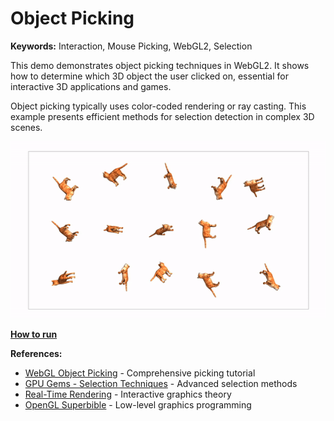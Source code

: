 # Object Picking

**Keywords:** Interaction, Mouse Picking, WebGL2, Selection

This demo demonstrates object picking techniques in WebGL2. It shows how to determine which 3D object the user clicked on, essential for interactive 3D applications and games.

Object picking typically uses color-coded rendering or ray casting. This example presents efficient methods for selection detection in complex 3D scenes.

![image](./showcase.gif)

**[How to run](../how_to_run.md)**

**References:**

* [WebGL Object Picking] - Comprehensive picking tutorial
* [GPU Gems - Selection Techniques] - Advanced selection methods
* [Real-Time Rendering] - Interactive graphics theory
* [OpenGL Superbible] - Low-level graphics programming

[WebGL Object Picking]: https://webglfundamentals.org/webgl/lessons/webgl-picking.html
[GPU Gems - Selection Techniques]: https://developer.nvidia.com/gpugems/gpugems2/part-iii-high-quality-rendering/chapter-22-hardware-occlusion-queries-made-useful
[Real-Time Rendering]: http://www.realtimerendering.com/
[OpenGL Superbible]: https://www.openglsuperbible.com/
